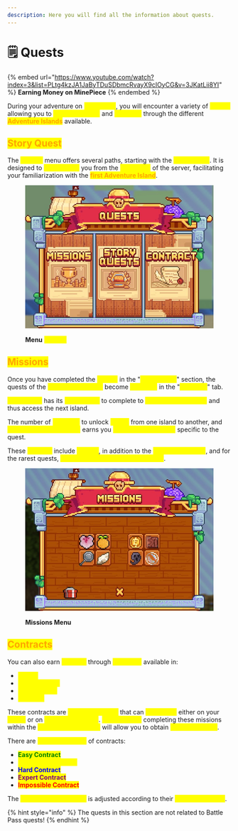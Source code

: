 ```yaml
---
description: Here you will find all the information about quests.
---
```


# 🗒️ Quests

{% embed url="https://www.youtube.com/watch?index=3&list=PLtg4kzJA1JaByTDuSDbmcRvayX9cIOyCG&v=3JKatLii8YI" %}
**Earning Money on MinePiece**
{% endembed %}

During your adventure on <mark style="color:yellow;">**MinePiece**</mark>, you will encounter a variety of <mark style="color:yellow;">**quests**</mark> allowing you to <mark style="color:yellow;">**collect rewards**</mark> and <mark style="color:yellow;">**progress**</mark> through the different <mark style="color:orange;">**Adventure Islands**</mark> available.

## <mark style="color:orange;">**Story Quest**</mark>

The <mark style="color:yellow;">**`/quests`**</mark> menu offers several paths, starting with the <mark style="color:yellow;">**Story Quest**</mark>. It is designed to <mark style="color:yellow;">**accompany**</mark> you from the <mark style="color:yellow;">**beginning**</mark> of the server, facilitating your familiarization with the <mark style="color:orange;">**first Adventure Island**</mark>.

<figure><img src="../.gitbook/assets/quests.jpg" alt=""><figcaption><p><strong>Menu</strong> <mark style="color:yellow;"><strong><code>/quests</code></strong></mark></p></figcaption></figure>

## <mark style="color:orange;">**Missions**</mark>

Once you have completed the <mark style="color:yellow;">**quests**</mark> in the "<mark style="color:yellow;">**Story Quest**</mark>" section, the quests of the <mark style="color:yellow;">**Adventure Islands**</mark> become <mark style="color:yellow;">**available**</mark> in the "<mark style="color:yellow;">**Missions**</mark>" tab.

<mark style="color:yellow;">**Each island**</mark> has its <mark style="color:yellow;">**own quests**</mark> to complete to <mark style="color:yellow;">**unlock the next rank**</mark> and thus access the next island.

The number of <mark style="color:yellow;">**missions**</mark> to unlock <mark style="color:yellow;">**varies**</mark> from one island to another, and <mark style="color:yellow;">**each unlocked missions**</mark> earns you <mark style="color:yellow;">**one or more rewards**</mark> specific to the quest.&#x20;

These <mark style="color:yellow;">**rewards**</mark> include <mark style="color:yellow;">**Berries**</mark>, in addition to the <mark style="color:yellow;">**island's currency**</mark>, and for the rarest quests, <mark style="color:yellow;">**access to the sale of certain items**</mark>.

<figure><img src="../.gitbook/assets/missions.jpg" alt=""><figcaption><p><strong>Missions Menu</strong></p></figcaption></figure>

## <mark style="color:orange;">**Contracts**</mark>

You can also earn <mark style="color:yellow;">**rewards**</mark> through <mark style="color:yellow;">**contracts**</mark> available in:

* <mark style="color:yellow;">**Crates**</mark>
* <mark style="color:yellow;">**Vote Rewards**</mark>
* <mark style="color:yellow;">**Job Rewards**</mark>
* <mark style="color:yellow;">**Rewards**</mark>

These contracts are <mark style="color:yellow;">**special missions**</mark> that can <mark style="color:yellow;">**take place**</mark> either on your <mark style="color:yellow;">**island**</mark> or on <mark style="color:yellow;">**adventure islands**</mark>. <mark style="color:yellow;">**Successfully**</mark> completing these missions within the <mark style="color:yellow;">**specified time frame**</mark> will allow you to obtain <mark style="color:yellow;">**unique rewards**</mark>.

There are <mark style="color:yellow;">**different rarities**</mark> of contracts:

* <mark style="color:green;">**Easy Contract**</mark>
* <mark style="color:yellow;">**Advanced Contract**</mark>
* <mark style="color:blue;">**Hard Contract**</mark>
* <mark style="color:purple;">**Expert Contract**</mark>
* <mark style="color:red;">**Impossible Contract**</mark>

The <mark style="color:yellow;">**difficulty of contracts**</mark> is adjusted according to their <mark style="color:yellow;">**respective rarity**</mark>.

{% hint style="info" %}
The quests in this section are not related to Battle Pass quests!
{% endhint %}

